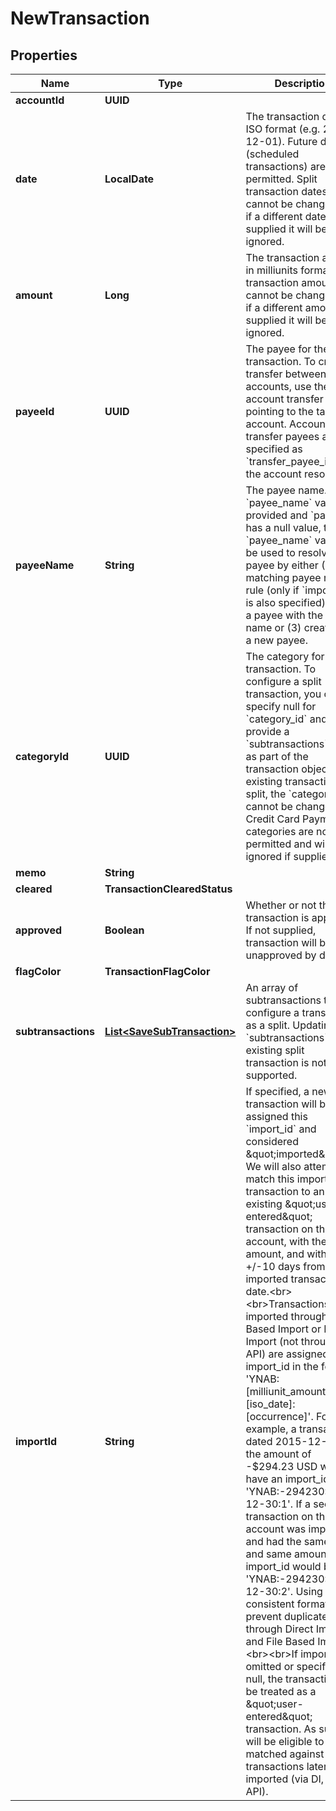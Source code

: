 

# NewTransaction


## Properties

| Name | Type | Description | Notes |
|------------ | ------------- | ------------- | -------------|
|**accountId** | **UUID** |  |  [optional] |
|**date** | **LocalDate** | The transaction date in ISO format (e.g. 2016-12-01).  Future dates (scheduled transactions) are not permitted.  Split transaction dates cannot be changed and if a different date is supplied it will be ignored. |  [optional] |
|**amount** | **Long** | The transaction amount in milliunits format.  Split transaction amounts cannot be changed and if a different amount is supplied it will be ignored. |  [optional] |
|**payeeId** | **UUID** | The payee for the transaction.  To create a transfer between two accounts, use the account transfer payee pointing to the target account.  Account transfer payees are specified as &#x60;transfer_payee_id&#x60; on the account resource. |  [optional] |
|**payeeName** | **String** | The payee name.  If a &#x60;payee_name&#x60; value is provided and &#x60;payee_id&#x60; has a null value, the &#x60;payee_name&#x60; value will be used to resolve the payee by either (1) a matching payee rename rule (only if &#x60;import_id&#x60; is also specified) or (2) a payee with the same name or (3) creation of a new payee. |  [optional] |
|**categoryId** | **UUID** | The category for the transaction.  To configure a split transaction, you can specify null for &#x60;category_id&#x60; and provide a &#x60;subtransactions&#x60; array as part of the transaction object.  If an existing transaction is a split, the &#x60;category_id&#x60; cannot be changed.  Credit Card Payment categories are not permitted and will be ignored if supplied. |  [optional] |
|**memo** | **String** |  |  [optional] |
|**cleared** | **TransactionClearedStatus** |  |  [optional] |
|**approved** | **Boolean** | Whether or not the transaction is approved.  If not supplied, transaction will be unapproved by default. |  [optional] |
|**flagColor** | **TransactionFlagColor** |  |  [optional] |
|**subtransactions** | [**List&lt;SaveSubTransaction&gt;**](SaveSubTransaction.md) | An array of subtransactions to configure a transaction as a split. Updating &#x60;subtransactions&#x60; on an existing split transaction is not supported. |  [optional] |
|**importId** | **String** | If specified, a new transaction will be assigned this &#x60;import_id&#x60; and considered \&quot;imported\&quot;.  We will also attempt to match this imported transaction to an existing \&quot;user-entered\&quot; transaction on the same account, with the same amount, and with a date +/-10 days from the imported transaction date.&lt;br&gt;&lt;br&gt;Transactions imported through File Based Import or Direct Import (not through the API) are assigned an import_id in the format: &#39;YNAB:[milliunit_amount]:[iso_date]:[occurrence]&#39;. For example, a transaction dated 2015-12-30 in the amount of -$294.23 USD would have an import_id of &#39;YNAB:-294230:2015-12-30:1&#39;.  If a second transaction on the same account was imported and had the same date and same amount, its import_id would be &#39;YNAB:-294230:2015-12-30:2&#39;.  Using a consistent format will prevent duplicates through Direct Import and File Based Import.&lt;br&gt;&lt;br&gt;If import_id is omitted or specified as null, the transaction will be treated as a \&quot;user-entered\&quot; transaction. As such, it will be eligible to be matched against transactions later being imported (via DI, FBI, or API). |  [optional] |



